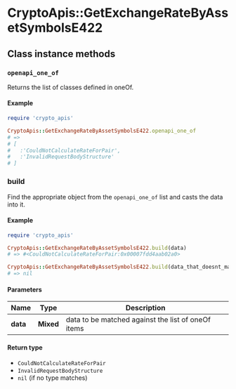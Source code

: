 # CryptoApis::GetExchangeRateByAssetSymbolsE422

## Class instance methods

### `openapi_one_of`

Returns the list of classes defined in oneOf.

#### Example

```ruby
require 'crypto_apis'

CryptoApis::GetExchangeRateByAssetSymbolsE422.openapi_one_of
# =>
# [
#   :'CouldNotCalculateRateForPair',
#   :'InvalidRequestBodyStructure'
# ]
```

### build

Find the appropriate object from the `openapi_one_of` list and casts the data into it.

#### Example

```ruby
require 'crypto_apis'

CryptoApis::GetExchangeRateByAssetSymbolsE422.build(data)
# => #<CouldNotCalculateRateForPair:0x00007fdd4aab02a0>

CryptoApis::GetExchangeRateByAssetSymbolsE422.build(data_that_doesnt_match)
# => nil
```

#### Parameters

| Name | Type | Description |
| ---- | ---- | ----------- |
| **data** | **Mixed** | data to be matched against the list of oneOf items |

#### Return type

- `CouldNotCalculateRateForPair`
- `InvalidRequestBodyStructure`
- `nil` (if no type matches)

